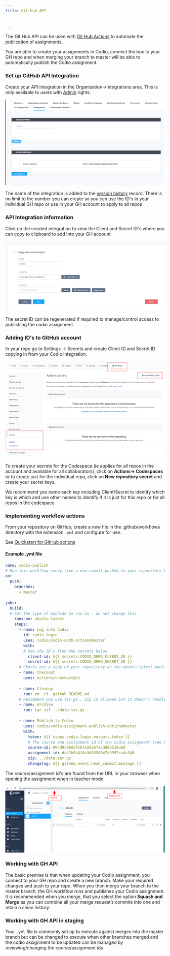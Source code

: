 ```yaml
---
title: Git Hub API


---
```


The Git Hub API can be used with [Git Hub Actions](https://github.com/features/actions) to automate the publication of assignments.

You are able to create your assignments in Codio, connect the box to your GH repo and when merging your branch to master will be able to automatically publish the Codio assignment.

### Set up GitHub API Integration

Create your API integration in the Organisation->Integrations area. This is only available to users with [Admin](/dashboard/organisations/#administrator-role) rights.

![api integration](/img/gh_int.png)

The name of the integration is added to the [version history](/courses/classes/#managing-assignments) record.
There is no limit to the number you can create so you can use the ID's in your individual GH repo or use in your GH account to apply to all repos


### API Integration information

Click on the created integration to view the Client and Secret ID's where you can copy to clipboard to add into your GH account

![api integration](/img/gh_show.png)

The secret ID can be regenerated if required to manage/control access to publishing the codio assignment.

### Adding ID's to GitHub account

In your repo go to Settings -> Secrets and create Client ID and Secret ID copying in from your Codio integration.

![GH secret](/img/gh_secrets.png)

To create your secrets for the Codespace (ie applies for all repos in the account and available for all collaborators), click on **Actions-> Codespaces** or to create just for the individual repo, click on **New repository secret** and create your secret keys.

We recommend you name each key including Client/Secret to identify which key is which and use other names to identify if it is just for this repo or for all repos in the codespace



### Implementing workflow actions

From your repository on GitHub, create a new file in the .github/workflows directory with the extension ```.yml``` and configure for use.

See [Quickstart for GitHub actions](https://docs.github.com/en/actions/quickstart)

#### Example .yml file

```yml
name: codio-publish
# Run this workflow every time a new commit pushed to your repository branch noted below
on:
  push:
    branches:
      - master

jobs:
  build:
  # Set the type of machine to run on - do not change this
    runs-on: ubuntu-latest
    steps:
      - name: Log into Codio
        id: codio-login
        uses: codio/codio-auth-action@master
        with:
        # Use the ID's from the secrets below
          client-id: ${{ secrets.CODIO_DEMO_CLIENT_ID }}
          secret-id: ${{ secrets.CODIO_DEMO_SECRET_ID }}
      # Checks out a copy of your repository on the ubuntu-latest machin
      - name: Checkout
        uses: actions/checkout@v1

      - name: Cleanup
        run: rm -rf .github README.md
      # Recommend you use tar.gz . zip is allowed but it doesn't handle permissions correctly
      - name: Archive
        run: tar czf ../data.tar.gz .

      - name: Publish to Codio
        uses: codio/codio-assignment-publish-action@master
        with:
          token: ${{ steps.codio-login.outputs.token }}
          # The course and assignment id of the codio assignment (see below)
          course-id: 004d0c98d345bfa262bfecdd9b510a0d
          assignment-id: dad1b5a4f6a3d5354047e9992ce4c346
          zip: ../data.tar.gz
          changelog: ${{ github.event.head_commit.message }}


```


The course/assignment id's are found from the URL in your browser when opening the assignment when in teacher mode

![GH secret](/img/course_assignment_id.png)

### Working with GH API

The basic premise is that when updating your Codio assignment, you connect to your GH repo and create a new branch. Make your required changes and push to your repo. 
When you then merge your branch to the master branch, the GH workflow runs and publishes your Codio assignment.
It is recommended when you merge, that you select the option **Squash and Merge** as you can combine all your merge request’s commits into one and retain a clean history.

### Working with GH API in staging

Your ```.yml``` file is commonly set up to execute against merges into the master branch but can be changed to execute when other branches merged and the codio assignment to be updated can be managed by reviewing/changing the course/assignment ids











